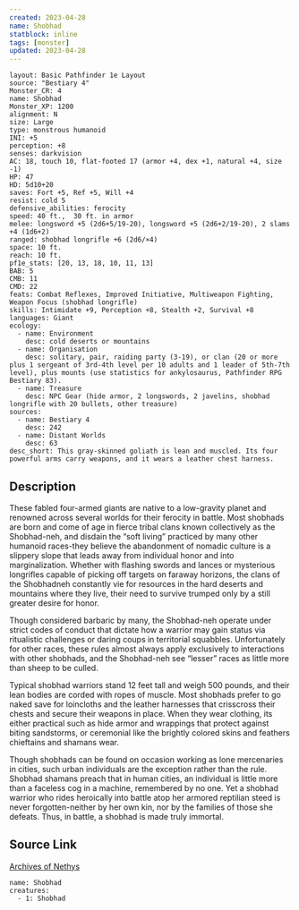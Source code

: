 ```yaml
---
created: 2023-04-28
name: Shobhad
statblock: inline
tags: [monster]
updated: 2023-04-28
---
```

```statblock
layout: Basic Pathfinder 1e Layout
source: "Bestiary 4"
Monster_CR: 4
name: Shobhad
Monster_XP: 1200
alignment: N
size: Large
type: monstrous humanoid
INI: +5
perception: +8
senses: darkvision
AC: 18, touch 10, flat-footed 17 (armor +4, dex +1, natural +4, size -1)
HP: 47
HD: 5d10+20
saves: Fort +5, Ref +5, Will +4
resist: cold 5
defensive_abilities: ferocity
speed: 40 ft.,  30 ft. in armor
melee: longsword +5 (2d6+5/19-20), longsword +5 (2d6+2/19-20), 2 slams +4 (1d6+2)
ranged: shobhad longrifle +6 (2d6/×4)
space: 10 ft.
reach: 10 ft.
pf1e_stats: [20, 13, 18, 10, 11, 13]
BAB: 5
CMB: 11
CMD: 22
feats: Combat Reflexes, Improved Initiative, Multiweapon Fighting, Weapon Focus (shobhad longrifle)
skills: Intimidate +9, Perception +8, Stealth +2, Survival +8
languages: Giant
ecology:
  - name: Environment
    desc: cold deserts or mountains
  - name: Organisation
    desc: solitary, pair, raiding party (3-19), or clan (20 or more plus 1 sergeant of 3rd-4th level per 10 adults and 1 leader of 5th-7th level), plus mounts (use statistics for ankylosaurus, Pathfinder RPG Bestiary 83).
  - name: Treasure
    desc: NPC Gear (hide armor, 2 longswords, 2 javelins, shobhad longrifle with 20 bullets, other treasure)
sources:
  - name: Bestiary 4
    desc: 242
  - name: Distant Worlds
    desc: 63
desc_short: This gray-skinned goliath is lean and muscled. Its four powerful arms carry weapons, and it wears a leather chest harness.
```
## Description
These fabled four-armed giants are native to a low-gravity planet and renowned across several worlds for their ferocity in battle. Most shobhads are born and come of age in fierce tribal clans known collectively as the Shobhad-neh, and disdain the “soft living” practiced by many other humanoid races-they believe the abandonment of nomadic culture is a slippery slope that leads away from individual honor and into marginalization. Whether with flashing swords and lances or mysterious longrifles capable of picking off targets on faraway horizons, the clans of the Shobhadneh constantly vie for resources in the hard deserts and mountains where they live, their need to survive trumped only by a still greater desire for honor.

Though considered barbaric by many, the Shobhad-neh operate under strict codes of conduct that dictate how a warrior may gain status via ritualistic challenges or daring coups in territorial squabbles. Unfortunately for other races, these rules almost always apply exclusively to interactions with other shobhads, and the Shobhad-neh see “lesser” races as little more than sheep to be culled.

Typical shobhad warriors stand 12 feet tall and weigh 500 pounds, and their lean bodies are corded with ropes of muscle. Most shobhads prefer to go naked save for loincloths and the leather harnesses that crisscross their chests and secure their weapons in place. When they wear clothing, its either practical such as hide armor and wrappings that protect against biting sandstorms, or ceremonial like the brightly colored skins and feathers chieftains and shamans wear.

Though shobhads can be found on occasion working as lone mercenaries in cities, such urban individuals are the exception rather than the rule. Shobhad shamans preach that in human cities, an individual is little more than a faceless cog in a machine, remembered by no one. Yet a shobhad warrior who rides heroically into battle atop her armored reptilian steed is never forgotten-neither by her own kin, nor by the families of those she defeats. Thus, in battle, a shobhad is made truly immortal.
## Source Link
[Archives of Nethys](https://aonprd.com/MonsterDisplay.aspx?ItemName=Shobhad)
```encounter-table
name: Shobhad
creatures:
  - 1: Shobhad
```

